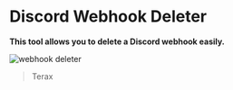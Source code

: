 # Discord Webhook Deleter
**This tool allows you to delete a Discord webhook easily.**

![webhook deleter](https://user-images.githubusercontent.com/81310818/112681603-44b29380-8e6f-11eb-9a1e-75c96334bd0b.PNG)
> Terax
